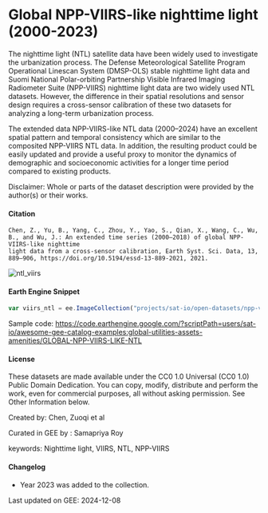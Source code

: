# Global NPP-VIIRS-like nighttime light (2000-2023)

The nighttime light (NTL) satellite data have been widely used to investigate the urbanization process. The Defense Meteorological Satellite Program Operational Linescan System (DMSP-OLS) stable nighttime light data and Suomi National Polar-orbiting Partnership Visible Infrared Imaging Radiometer Suite (NPP-VIIRS) nighttime light data are two widely used NTL datasets. However, the difference in their spatial resolutions and sensor design requires a cross-sensor calibration of these two datasets for analyzing a long-term urbanization process.

The extended data NPP-VIIRS-like NTL data (2000–2024) have an excellent spatial pattern and temporal consistency which are similar to the composited NPP-VIIRS NTL data. In addition, the resulting product could be easily updated and provide a useful proxy to monitor the dynamics of demographic and socioeconomic activities for a longer time period compared to existing products.

Disclaimer: Whole or parts of the dataset description were provided by the author(s) or their works.


#### Citation

```
Chen, Z., Yu, B., Yang, C., Zhou, Y., Yao, S., Qian, X., Wang, C., Wu, B., and Wu, J.: An extended time series (2000–2018) of global NPP-VIIRS-like nighttime
light data from a cross-sensor calibration, Earth Syst. Sci. Data, 13, 889–906, https://doi.org/10.5194/essd-13-889-2021, 2021.
```

![ntl_viirs](https://user-images.githubusercontent.com/6677629/185727107-e76dcc00-4194-4f30-92f3-9aa851f671ae.gif)

#### Earth Engine Snippet

```js
var viirs_ntl = ee.ImageCollection("projects/sat-io/open-datasets/npp-viirs-ntl");
```

Sample code: https://code.earthengine.google.com/?scriptPath=users/sat-io/awesome-gee-catalog-examples:global-utilities-assets-amenities/GLOBAL-NPP-VIIRS-LIKE-NTL

#### License

These datasets are made available under the CC0 1.0 Universal (CC0 1.0) Public Domain Dedication. You can copy, modify, distribute and perform the work, even for commercial purposes, all without asking permission. See Other Information below.

Created by: Chen, Zuoqi et al

Curated in GEE by : Samapriya Roy

keywords: Nighttime light, VIIRS, NTL, NPP-VIIRS

#### Changelog
* Year 2023 was added to the collection.

Last updated on GEE: 2024-12-08

